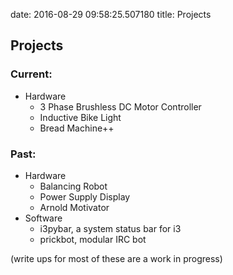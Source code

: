date: 2016-08-29 09:58:25.507180
title: Projects

## Projects

### Current:
 * Hardware
    * 3 Phase Brushless DC Motor Controller
    * Inductive Bike Light
    * Bread Machine++

### Past:
* Hardware
    * Balancing Robot
    * Power Supply Display
    * Arnold Motivator
* Software
    * i3pybar, a system status bar for i3
    * prickbot, modular IRC bot

(write ups for most of these are a work in progress)
